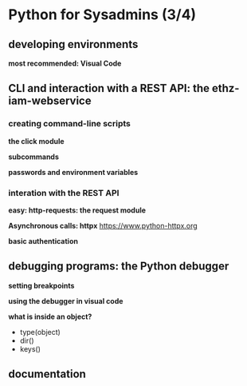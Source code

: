 # Python for Sysadmins (3/4)

## developing environments

**most recommended: Visual Code**


## CLI and interaction with a REST API: the ethz-iam-webservice

### creating command-line scripts

**the click module**

**subcommands**

**passwords and environment variables**


### interation with the REST API

**easy: http-requests: the request module**

**Asynchronous calls: httpx**
https://www.python-httpx.org

**basic authentication**


## debugging programs: the Python debugger

**setting breakpoints**

**using the debugger in visual code**

**what is inside an object?**

- type(object)
- dir()
- keys()

## documentation

